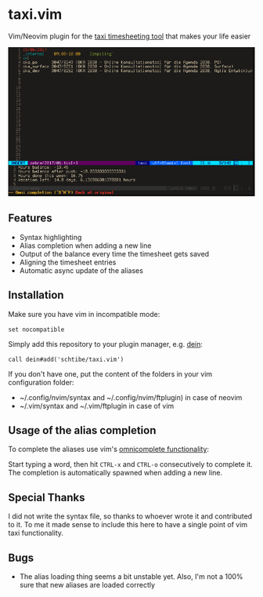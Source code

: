# taxi.vim

Vim/Neovim plugin for the [taxi timesheeting tool](https://github.com/sephii/taxi/)
that makes your life easier

![taxi.vim Screenshot](taxi-vim.png)


## Features

* Syntax highlighting
* Alias completion when adding a new line
* Output of the balance every time the timesheet gets saved
* Aligning the timesheet entries
* Automatic async update of the aliases


## Installation

Make sure you have vim in incompatible mode:

```
set nocompatible
```

Simply add this repository to your plugin manager, e.g. [dein](https://github.com/Shougo/dein.vim):

```
call dein#add('schtibe/taxi.vim')
```

If you don't have one, put the content of the folders in your vim 
configuration folder: 

* ~/.config/nvim/syntax and ~/.config/nvim/ftplugin) in case of neovim
* ~/.vim/syntax and ~/.vim/ftplugin in case of vim


## Usage of the alias completion

To complete the aliases use vim's [omnicomplete functionality](http://vim.wikia.com/wiki/Omni_completion):

Start typing a word, then hit `CTRL-x` and `CTRL-o` consecutively to complete 
it. The completion is automatically spawned when adding a new line.


## Special Thanks


I did not write the syntax file, so thanks to whoever wrote it and contributed 
to it. To me it made sense to include this here to have a single point of
vim taxi functionality.


## Bugs

* The alias loading thing seems a bit unstable yet. Also, I'm not a 100% sure
    that new aliases are loaded correctly
